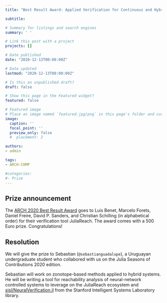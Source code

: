 ```yaml
---
title: "Best Result Award: Applied Verification for Continuous and Hybrid Systems 2020"

subtitle:

# Summary for listings and search engines
summary: ' '

# Link this post with a project
projects: []

# Date published
date: "2020-12-13T00:00:00Z"

# Date updated
lastmod: "2020-12-13T00:00:00Z"

# Is this an unpublished draft?
draft: false

# Show this page in the Featured widget?
featured: false

# Featured image
# Place an image named `featured.jpg/png` in this page's folder and customize its options here.
image:
  caption: ''
  focal_point: ''
  preview_only: false
  #  placement: 2

authors:
- admin

tags:
- ARCH-COMP

#categories:
#- Prize
---
```


## Prize announcement

The [ARCH 2020 Best Result Award](https://cps-vo.org/node/69589) goes to Luis Benet, Marcelo Forets, Daniel Freire, David P. Sanders, and Christian Schilling (in alphabetical order) for their verification tool JuliaReach. The award comes with a 500 Euro prize. Congratulations!

## Resolution

We will give the prize to Sebastian (`@sebastianguadalupe`), a Uruguayan
undergraduate student who collabored with us on the Julia Seasons of Contributions 2020 edition.

Sebastian will work on zonotope-based methods applied to hybrid systems.
He will be writing a tool for reachability analysis of neural-network controlled systems
to leverage on the JuliaReach ecosystem and [sisl/NeuralVerification.jl](https://github.com/sisl/NeuralVerification.jl)
from the Stanford Intelligent Systems Laboratory library.
